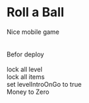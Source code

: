 # Roll a Ball
Nice mobile game
<br><br><br>
Befor deploy 
<br><br>
lock all level <br>
lock all items <br>
set levelIntroOnGo to true <br>
Money to Zero<br>
